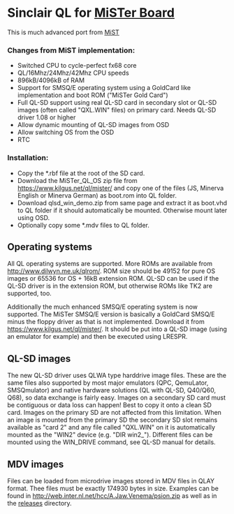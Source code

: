 # Sinclair QL for [MiSTer Board](https://github.com/MiSTer-devel/Main_MiSTer/wiki) 

This is much advanced port from [MiST](https://github.com/mist-devel/mist-board/tree/master/cores/ql)

### Changes from MiST implementation:
* Switched CPU to cycle-perfect fx68 core
* QL/16Mhz/24Mhz/42Mhz CPU speeds
* 896kB/4096kB of RAM 
* Support for SMSQ/E operating system using a GoldCard like implementation and boot ROM ("MiSTer Gold Card")
* Full QL-SD support using real QL-SD card in secondary slot or QL-SD images (often called "QXL.WIN" files) on primary card. Needs QL-SD driver 1.08 or higher
* Allow dynamic mounting of QL-SD images from OSD
* Allow switching OS from the OSD
* RTC

### Installation:
* Copy the *.rbf file at the root of the SD card. 
* Download the MiSTer_QL_OS zip file from https://www.kilgus.net/ql/mister/ and copy one of the files (JS, Minerva English or Minerva German) as boot.rom into QL folder.
* Download qlsd_win_demo.zip from same page and extract it as boot.vhd to QL folder if it should automatically be mounted. Otherwise mount later using OSD.
* Optionally copy some *.mdv files to QL folder.

## Operating systems
All QL operating systems are supported. More ROMs are available from http://www.dilwyn.me.uk/qlrom/. ROM size should be 49152 for pure OS images or 65536 for OS + 16kB extension ROM. QL-SD can be used if the QL-SD driver is in the extension ROM, but otherwise ROMs like TK2 are supported, too.

Additionally the much enhanced SMSQ/E operating system is now supported. The MiSTer SMSQ/E version is basically a GoldCard SMSQ/E minus the floppy driver as that is not implemented. Download it from https://www.kilgus.net/ql/mister/. It should be put into a QL-SD image (using an emulator for example) and then be executed using LRESPR.

## QL-SD images
The new QL-SD driver uses QLWA type harddrive image files. These are the same files also supported by most major emulators (QPC, QemuLator, SMSQmulator) and native hardware solutions (QL with QL-SD, Q40/Q60, Q68), so data exchange is fairly easy. Images on a secondary SD card must be contiguous or data loss can happen! Best to copy it onto a clean SD card. Images on the primary SD are not affected from this limitation.
When an image is mounted from the primary SD the secondary SD slot remains available as "card 2" and any file called "QXL.WIN" on it is automatically mounted as the "WIN2" device (e.g. "DIR win2_"). Different files can be mounted using the WIN_DRIVE command, see QL-SD manual for details.

## MDV images
Files can be loaded from microdrive images stored in MDV files in QLAY format. Thee files must be exactly 174930 bytes in size. Examples can be found in http://web.inter.nl.net/hcc/A.Jaw.Venema/psion.zip as well as in the [releases](https://github.com/MiSTer-devel/QL_MiSTer/tree/master/releases) directory.
